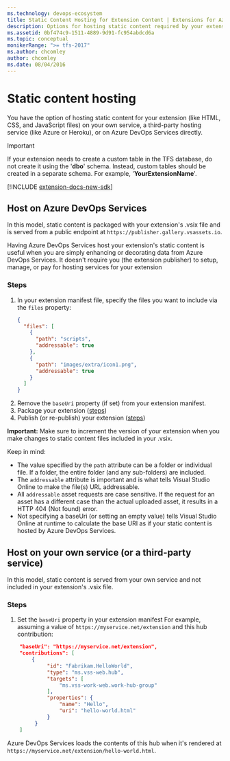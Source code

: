 ```yaml
---
ms.technology: devops-ecosystem
title: Static Content Hosting for Extension Content | Extensions for Azure DevOps Services
description: Options for hosting static content required by your extension.
ms.assetid: 0bf474c9-1511-4889-9d91-fc954abdcd6a
ms.topic: conceptual
monikerRange: ">= tfs-2017"
ms.author: chcomley
author: chcomley
ms.date: 08/04/2016
---
```


# Static content hosting

You have the option of hosting static content for your extension (like HTML, CSS, and JavaScript files) on your own service, a third-party hosting service (like Azure or Heroku), or on Azure DevOps Services directly.

> [!IMPORTANT]
> If your extension needs to create a custom table in the TFS database, do not create it using the '**dbo**' schema. Instead, custom
> tables should be created in a separate schema. For example, '**YourExtensionName**'.

[!INCLUDE [extension-docs-new-sdk](../../includes/extension-docs-new-sdk.md)]

## Host on Azure DevOps Services

In this model, static content is packaged with your extension's .vsix file and is served from a public endpoint at `https://publisher.gallery.vsassets.io`.

Having Azure DevOps Services host your extension's static content is useful when you are simply enhancing or decorating data from Azure DevOps Services. It doesn't require you (the extension publisher) to setup, manage, or pay for hosting services for your extension

### Steps

1. In your extension manifest file, specify the files you want to include via the `files` property:
   ```json
   {
     "files": [
       {
         "path": "scripts",
         "addressable": true
       },
       {
         "path": "images/extra/icon1.png",
         "addressable": true
       }
     ]
   }
   ```
2. Remove the `baseUri` property (if set) from your extension manifest.
3. Package your extension ([steps](../publish/command-line.md))
4. Publish (or re-publish) your extension ([steps](../publish/overview.md))

<div class="alert alert-danger">
    <strong>Important:</strong> Make sure to increment the version of your extension when you make changes to static content files included in your .vsix.<br/></div>

Keep in mind:

- The value specified by the `path` attribute can be a folder or individual file. If a folder, the entire folder (and any sub-folders) are included.
- The `addressable` attribute is important and is what tells Visual Studio Online to make the file(s) URL addressable.
- All `addressable` asset requests are case sensitive. If the request for an asset has a different case than the actual uploaded asset, it results in a HTTP 404 (Not found) error.
- Not specifying a baseUri (or setting an empty value) tells Visual Studio Online at runtime to calculate the base URI as if your static content is hosted by Azure DevOps Services.

## Host on your own service (or a third-party service)

In this model, static content is served from your own service and not included in your extension's .vsix file.

### Steps

1. Set the `baseUri` property in your extension manifest For example, assuming a value of `https://myservice.net/extension` and this hub contribution:

```json
    "baseUri": "https://myservice.net/extension",
    "contributions": [
        {
             "id": "Fabrikam.HelloWorld",
             "type": "ms.vss-web.hub",
             "targets": [
                 "ms.vss-work-web.work-hub-group"
             ],
             "properties": {
                 "name": "Hello",
                 "uri": "hello-world.html"
             }
         }
    ]
```

Azure DevOps Services loads the contents of this hub when it's rendered at `https://myservice.net/extension/hello-world.html`.
